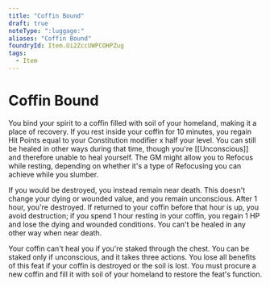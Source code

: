 ```yaml
---
title: "Coffin Bound"
draft: true
noteType: ":luggage:"
aliases: "Coffin Bound"
foundryId: Item.Ui2ZccUWPCOHPZug
tags:
  - Item
---
```


# Coffin Bound

You bind your spirit to a coffin filled with soil of your homeland, making it a place of recovery. If you rest inside your coffin for 10 minutes, you regain Hit Points equal to your Constitution modifier x half your level. You can still be healed in other ways during that time, though you're [[Unconscious]] and therefore unable to heal yourself. The GM might allow you to Refocus while resting, depending on whether it's a type of Refocusing you can achieve while you slumber.

If you would be destroyed, you instead remain near death. This doesn't change your dying or wounded value, and you remain unconscious. After 1 hour, you're destroyed. If returned to your coffin before that hour is up, you avoid destruction; if you spend 1 hour resting in your coffin, you regain 1 HP and lose the dying and wounded conditions. You can't be healed in any other way when near death.

Your coffin can't heal you if you're staked through the chest. You can be staked only if unconscious, and it takes three actions. You lose all benefits of this feat if your coffin is destroyed or the soil is lost. You must procure a new coffin and fill it with soil of your homeland to restore the feat's function.

